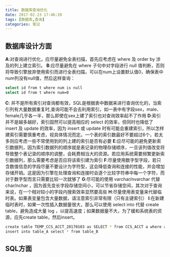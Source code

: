 ```yaml
---
title: 数据库查询优化
date: 2017-02-23 17:46:20
tags: [数据库,查询]
categories: 笔记
---
```

## 数据库设计方面
**A**:对查询进行优化，应尽量避免全表扫描，首先应考虑在 where 及 order by 涉及的列上建立索引。<!-- more --> 
**B**:应尽量避免在 where 子句中对字段进行 null 值判断，否则将导致引擎放弃使用索引而进行全表扫描，可以在num上设置默认值0，确保表中num列没有null值，然后这样查询：
``` bash
select id from t where num is null  
select id from t where num=0
```

**C**: 并不是所有索引对查询都有效，SQL是根据表中数据来进行查询优化的，当索引列有大量数据重复时,查询可能不会去利用索引，如一表中有字段sex，male、female几乎各一半，那么即使在sex上建了索引也对查询效率起不了作用
**D**:索引并不是越多越好，索引固然可以提高相应的 select 的效率，但同时也降低了 insert 及 update 的效率，因为 insert 或 update 时有可能会重建索引，所以怎样建索引需要慎重考虑，视具体情况而定。一个表的索引数最好不要超过6个，若太多则应考虑一些不常使用到的列上建的索引是否有必要
**E**:应尽可能的避免更新索引数据列，因为索引数据列的顺序就是表记录的物理存储顺序，一旦该列值改变将导致整个表记录的顺序的调整，会耗费相当大的资源。若应用系统需要频繁更新索引数据列，那么需要考虑是否应将该索引建为索引
**F**:尽量使用数字型字段，若只含数值信息的字段尽量不要设计为字符型，这会降低查询和连接的性能，并会增加存储开销。这是因为引擎在处理查询和连接时会逐个比较字符串中每一个字符，而对于数字型而言只需要比较一次就够了
**G**:尽可能的使用 varchar/nvarchar 代替 char/nchar ，因为首先变长字段存储空间小，可以节省存储空间，其次对于查询来说，在一个相对较小的字段内搜索效率显然要高些
**H**:尽量使用表变量来代替临时表。如果表变量包含大量数据，请注意索引非常有限（只有主键索引）
**I**:在新建临时表时，如果一次性插入数据量很大，那么可以使用 select into 代替 create table，避免造成大量 log ，以提高速度；如果数据量不大，为了缓和系统表的资源，应先create table，然后insert。
``` bash
create table TEMP_CCS_ACCT_20170103 as SELECT * from CCS_ACCT a where a.CONTR_NBR in ('');
insert into table_A select * from table_B 
```

## SQL方面
